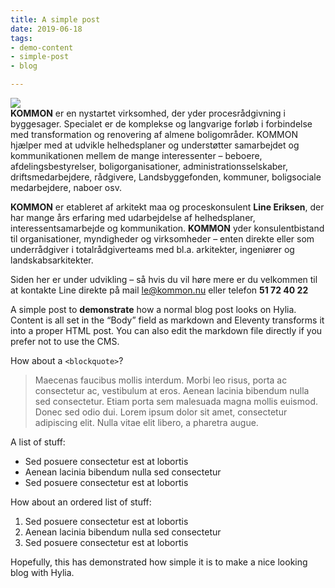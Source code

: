 ```yaml
---
title: A simple post
date: 2019-06-18
tags:
- demo-content
- simple-post
- blog

---
```

**![](/images/logo.png)  
KOMMON** er en nystartet virksomhed, der yder procesrådgivning i byggesager. Specialet er de komplekse og langvarige forløb i forbindelse med transformation og renovering af almene boligområder. KOMMON hjælper med at udvikle helhedsplaner og understøtter samarbejdet og kommunikationen mellem de mange interessenter – beboere, afdelingsbestyrelser, boligorganisationer, administrationsselskaber, driftsmedarbejdere, rådgivere, Landsbyggefonden, kommuner, boligsociale medarbejdere, naboer osv.

**KOMMON** er etableret af arkitekt maa og proceskonsulent **Line Eriksen**, der har mange års erfaring med udarbejdelse af helhedsplaner, interessentsamarbejde og kommunikation. **KOMMON** yder konsulentbistand til organisationer, myndigheder og virksomheder – enten direkte eller som underrådgiver i totalrådgiverteams med bl.a. arkitekter, ingeniører og landskabsarkitekter.

Siden her er under udvikling – så hvis du vil høre mere er du velkommen til at kontakte Line direkte på mail [le@kommon.nu](mailto:le@kommon.nu) eller telefon **51 72 40 22**

A simple post to **demonstrate** how a normal blog post looks on Hylia. Content is
all set in the “Body” field as markdown and Eleventy transforms it into a proper
HTML post. You can also edit the markdown file directly if you prefer not to use
the CMS.

How about a `<blockquote>`?

> Maecenas faucibus mollis interdum. Morbi leo risus, porta ac consectetur ac, vestibulum at eros. Aenean lacinia bibendum nulla sed consectetur. Etiam porta sem malesuada magna mollis euismod. Donec sed odio dui. Lorem ipsum dolor sit amet, consectetur adipiscing elit. Nulla vitae elit libero, a pharetra augue.

A list of stuff:

* Sed posuere consectetur est at lobortis
* Aenean lacinia bibendum nulla sed consectetur
* Sed posuere consectetur est at lobortis

How about an ordered list of stuff:

1. Sed posuere consectetur est at lobortis
2. Aenean lacinia bibendum nulla sed consectetur
3. Sed posuere consectetur est at lobortis

Hopefully, this has demonstrated how simple it is to make a nice looking blog with Hylia.